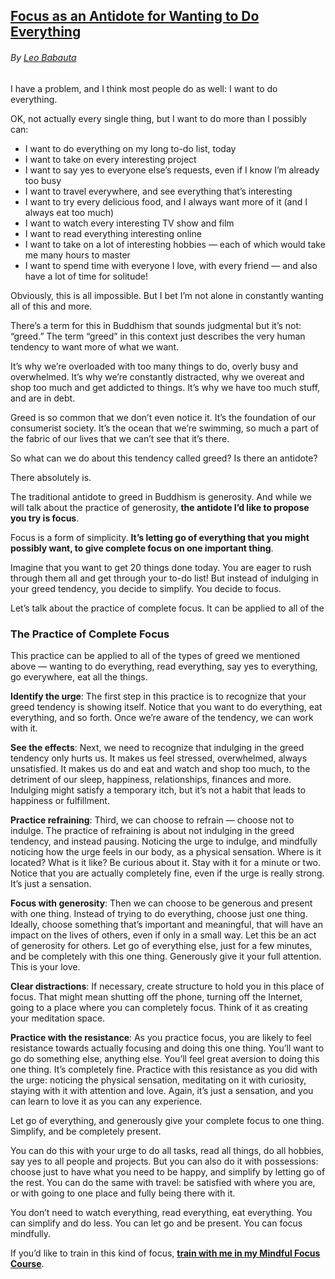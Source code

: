 ## [Focus as an Antidote for Wanting to Do Everything](https://zenhabits.net/focus-antidote/ "Permanent Link to Focus as an Antidote for Wanting to Do Everything")

###### By [Leo Babauta](http://leobabauta.com)

I have a problem, and I think most people do as well: I want to do everything.

OK, not actually every single thing, but I want to do more than I possibly can:

- I want to do everything on my long to-do list, today
- I want to take on every interesting project
- I want to say yes to everyone else’s requests, even if I know I’m already too busy
- I want to travel everywhere, and see everything that’s interesting
- I want to try every delicious food, and I always want more of it (and I always eat too much)
- I want to watch every interesting TV show and film
- I want to read everything interesting online
- I want to take on a lot of interesting hobbies — each of which would take me many hours to master
- I want to spend time with everyone I love, with every friend — and also have a lot of time for solitude!

Obviously, this is all impossible. But I bet I’m not alone in constantly wanting all of this and more.

There’s a term for this in Buddhism that sounds judgmental but it’s not: “greed.” The term “greed” in this context just describes the very human tendency to want more of what we want.

It’s why we’re overloaded with too many things to do, overly busy and overwhelmed. It’s why we’re constantly distracted, why we overeat and shop too much and get addicted to things. It’s why we have too much stuff, and are in debt.

Greed is so common that we don’t even notice it. It’s the foundation of our consumerist society. It’s the ocean that we’re swimming, so much a part of the fabric of our lives that we can’t see that it’s there.

So what can we do about this tendency called greed? Is there an antidote?

There absolutely is.

The traditional antidote to greed in Buddhism is generosity. And while we will talk about the practice of generosity, **the antidote I’d like to propose you try is focus**.

Focus is a form of simplicity. **It’s letting go of everything that you might possibly want, to give complete focus on one important thing**.

Imagine that you want to get 20 things done today. You are eager to rush through them all and get through your to-do list! But instead of indulging in your greed tendency, you decide to simplify. You decide to focus.

Let’s talk about the practice of complete focus. It can be applied to all of the

### The Practice of Complete Focus

This practice can be applied to all of the types of greed we mentioned above — wanting to do everything, read everything, say yes to everything, go everywhere, eat all the things.

**Identify the urge**: The first step in this practice is to recognize that your greed tendency is showing itself. Notice that you want to do everything, eat everything, and so forth. Once we’re aware of the tendency, we can work with it.

**See the effects**: Next, we need to recognize that indulging in the greed tendency only hurts us. It makes us feel stressed, overwhelmed, always unsatisfied. It makes us do and eat and watch and shop too much, to the detriment of our sleep, happiness, relationships, finances and more. Indulging might satisfy a temporary itch, but it’s not a habit that leads to happiness or fulfillment.

**Practice refraining**: Third, we can choose to refrain — choose not to indulge. The practice of refraining is about not indulging in the greed tendency, and instead pausing. Noticing the urge to indulge, and mindfully noticing how the urge feels in our body, as a physical sensation. Where is it located? What is it like? Be curious about it. Stay with it for a minute or two. Notice that you are actually completely fine, even if the urge is really strong. It’s just a sensation.

**Focus with generosity**: Then we can choose to be generous and present with one thing. Instead of trying to do everything, choose just one thing. Ideally, choose something that’s important and meaningful, that will have an impact on the lives of others, even if only in a small way. Let this be an act of generosity for others. Let go of everything else, just for a few minutes, and be completely with this one thing. Generously give it your full attention. This is your love.

**Clear distractions**: If necessary, create structure to hold you in this place of focus. That might mean shutting off the phone, turning off the Internet, going to a place where you can completely focus. Think of it as creating your meditation space.

**Practice with the resistance**: As you practice focus, you are likely to feel resistance towards actually focusing and doing this one thing. You’ll want to go do something else, anything else. You’ll feel great aversion to doing this one thing. It’s completely fine. Practice with this resistance as you did with the urge: noticing the physical sensation, meditating on it with curiosity, staying with it with attention and love. Again, it’s just a sensation, and you can learn to love it as you can any experience.

Let go of everything, and generously give your complete focus to one thing. Simplify, and be completely present.

You can do this with your urge to do all tasks, read all things, do all hobbies, say yes to all people and projects. But you can also do it with possessions: choose just to have what you need to be happy, and simplify by letting go of the rest. You can do the same with travel: be satisfied with where you are, or with going to one place and fully being there with it.

You don’t need to watch everything, read everything, eat everything. You can simplify and do less. You can let go and be present. You can focus mindfully.

If you’d like to train in this kind of focus, **[train with me in my Mindful Focus Course](https://zenhabits.net/focus-course/)**.
